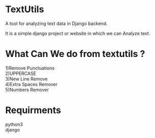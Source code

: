 # TextUtils
A tool for analyzing text data in Django backend.

It is a simple django project or website in which we can Analyze text.

<h1>What Can We do from textutils ?</h1>
1)Remove Punctuations <br>
2)UPPERCASE <br>
3)New Line Remove<br>
4)Extra Spaces Remover<br>
5)Numbers Remover

<h1>Requirments</h1>
python3<br>
django<br>
